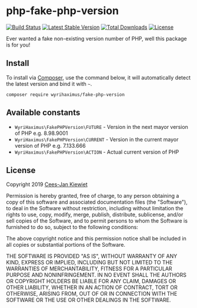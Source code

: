 php-fake-php-version
==============

[![Build Status](https://travis-ci.com/WyriHaximus/php-fake-php-version.png)](https://travis-ci.com/WyriHaximus/php-fake-php-version)
[![Latest Stable Version](https://poser.pugx.org/WyriHaximus/fake-php-version/v/stable.png)](https://packagist.org/packages/WyriHaximus/fake-php-version)
[![Total Downloads](https://poser.pugx.org/WyriHaximus/fake-php-version/downloads.png)](https://packagist.org/packages/WyriHaximus/fake-php-version)
[![License](https://poser.pugx.org/wyrihaximus/fake-php-version/license.png)](https://packagist.org/packages/wyrihaximus/fake-php-version)

Ever wanted a fake non-existing version number of PHP, well this package is for you!

## Install ##

To install via [Composer](http://getcomposer.org/), use the command below, it will automatically detect the latest version and bind it with `~`.

```
composer require wyrihaximus/fake-php-version 
```

## Available constants ##

* `WyriHaximus\FakePHPVersion\FUTURE` - Version in the next mayor version of PHP e.g. 8.98.9001
* `WyriHaximus\FakePHPVersion\CURRENT` - Version in the current mayor version of PHP e.g. 7.133.666
* `WyriHaximus\FakePHPVersion\ACTION` - Actual current version of PHP

## License ##

Copyright 2019 [Cees-Jan Kiewiet](http://wyrihaximus.net/)

Permission is hereby granted, free of charge, to any person
obtaining a copy of this software and associated documentation
files (the "Software"), to deal in the Software without
restriction, including without limitation the rights to use,
copy, modify, merge, publish, distribute, sublicense, and/or sell
copies of the Software, and to permit persons to whom the
Software is furnished to do so, subject to the following
conditions:

The above copyright notice and this permission notice shall be
included in all copies or substantial portions of the Software.

THE SOFTWARE IS PROVIDED "AS IS", WITHOUT WARRANTY OF ANY KIND,
EXPRESS OR IMPLIED, INCLUDING BUT NOT LIMITED TO THE WARRANTIES
OF MERCHANTABILITY, FITNESS FOR A PARTICULAR PURPOSE AND
NONINFRINGEMENT. IN NO EVENT SHALL THE AUTHORS OR COPYRIGHT
HOLDERS BE LIABLE FOR ANY CLAIM, DAMAGES OR OTHER LIABILITY,
WHETHER IN AN ACTION OF CONTRACT, TORT OR OTHERWISE, ARISING
FROM, OUT OF OR IN CONNECTION WITH THE SOFTWARE OR THE USE OR
OTHER DEALINGS IN THE SOFTWARE.